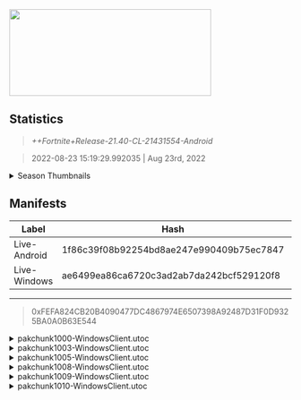 <div style="pointer-events: none">
  <img style="pointer-events: none" src="https://raw.githubusercontent.com/Tectors/Archive/master/source/dependents/gen.21.40.svg" width="360" height="155">
<div>

## Statistics
> *++Fortnite+Release-21.40-CL-21431554-Android*

> 2022-08-23 15:19:29.992035 | Aug 23rd, 2022

<details>
  <summary>Season Thumbnails</summary>

  > Seasonal thumbnails are a season's normal ltms and their photos.

  | Name | ID |
  | - | - |
  | [Zero Build - Duos](https://raw.githubusercontent.com/Tectors/Archive/master/source/dependents/monthly-rotaton/playlist_nobuildbr_duo_21_40.png) | Playlist_NoBuildBR_Duo |
  | [Solo](https://raw.githubusercontent.com/Tectors/Archive/master/source/dependents/monthly-rotaton/playlist_defaultsolo_21_40.png) | Playlist_DefaultSolo |
  | [Zero Build - Trios](https://raw.githubusercontent.com/Tectors/Archive/master/source/dependents/monthly-rotaton/playlist_nobuildbr_trio_21_40.png) | Playlist_NoBuildBR_Trio |
  | [Zero Build - Solo](https://raw.githubusercontent.com/Tectors/Archive/master/source/dependents/monthly-rotaton/playlist_nobuildbr_solo_21_40.png) | Playlist_NoBuildBR_Solo |
</details>

## Manifests
| Label | Hash | Route |
| - | - | - |
| Live-Android | 1f86c39f08b92254bd8ae247e990409b75ec7847 | [XhIdfT9MLTNix-n710mHZpyr_NUQLg](https://github.com/Tectors/Archive/blob/master/manifests/XhIdfT9MLTNix-n710mHZpyr_NUQLg.manifest) |
| Live-Windows | ae6499ea86ca6720c3ad2ab7da242bcf529120f8 | [WUaXR355lFmMzFTplUSWsW6y5ZkNsg](https://github.com/Tectors/Archive/blob/master/manifests/WUaXR355lFmMzFTplUSWsW6y5ZkNsg.manifest) |

---

> 0xFEFA824CB20B4090477DC4867974E6507398A92487D31F0D9325BA0A0B63E544

<details>
  <summary>pakchunk1000-WindowsClient.utoc</summary>

  > FortniteGame/Content/Paks/pakchunk1000-WindowsClient.utoc

  > 0x12441D5E13C3F497BA069EDD97065D9645F64B485AAFABEA50E8CC205F6775F7

  <img src="https://raw.githubusercontent.com/Tectors/Archive/master/source/dependents/referred/Pickaxe_ID_832_OhanaMale.svg" width="100"> <img src="https://raw.githubusercontent.com/Tectors/Archive/master/source/dependents/referred/EID_Ohana.svg" width="100"> <img src="https://raw.githubusercontent.com/Tectors/Archive/master/source/dependents/referred/CID_A_454_Athena_Commando_M_Ohana.svg" width="100"> <img src="https://raw.githubusercontent.com/Tectors/Archive/master/source/dependents/referred/BID_A_043_OhanaMale.svg" width="100"> 
</details>

<details>
  <summary>pakchunk1003-WindowsClient.utoc</summary>

  > FortniteGame/Content/Paks/pakchunk1003-WindowsClient.utoc

  > 0x840AFD94A46D88355E2529F98FF917B854C688A6132041F085EE95CD2E459D8B

  <img src="https://raw.githubusercontent.com/Tectors/Archive/master/source/dependents/referred/Pickaxe_ID_843_DesertShadowMale1H.svg" width="100"> <img src="https://raw.githubusercontent.com/Tectors/Archive/master/source/dependents/referred/EID_DesertShadow.svg" width="100"> 
</details>

<details>
  <summary>pakchunk1005-WindowsClient.utoc</summary>

  > FortniteGame/Content/Paks/pakchunk1005-WindowsClient.utoc

  > 0x22CD59FF64E380CEA35ABF51FF37751386E32A10E75A669EEEB8D6F94214E587

  <img src="https://raw.githubusercontent.com/Tectors/Archive/master/source/dependents/referred/SPID_439_RL.svg" width="100"> <img src="https://raw.githubusercontent.com/Tectors/Archive/master/source/dependents/referred/Glider_ID_384_MarkIICompete.svg" width="100"> <img src="https://raw.githubusercontent.com/Tectors/Archive/master/source/dependents/referred/Emoji_S21_RL.svg" width="100"> <img src="https://raw.githubusercontent.com/Tectors/Archive/master/source/dependents/referred/BID_A_054_TurboOrange.svg" width="100"> 
</details>

<details>
  <summary>pakchunk1008-WindowsClient.utoc</summary>

  > FortniteGame/Content/Paks/pakchunk1008-WindowsClient.utoc

  > 0xC33EC302981A7499C14321E0242A938976100111FC356A5A213F334898882548

  <img src="https://raw.githubusercontent.com/Tectors/Archive/master/source/dependents/referred/Pickaxe_ID_829_DesertShadowBladeMale.svg" width="100"> <img src="https://raw.githubusercontent.com/Tectors/Archive/master/source/dependents/referred/LSID_462_DesertShadow.svg" width="100"> <img src="https://raw.githubusercontent.com/Tectors/Archive/master/source/dependents/referred/CID_A_461_Athena_Commando_M_DesertShadow.svg" width="100"> <img src="https://raw.githubusercontent.com/Tectors/Archive/master/source/dependents/referred/BID_A_052_DesertShadowMale.svg" width="100"> 
</details>

<details>
  <summary>pakchunk1009-WindowsClient.utoc</summary>

  > FortniteGame/Content/Paks/pakchunk1009-WindowsClient.utoc

  > 0x22333B0561EF86BFB861C9DDADB99B4E1F7AF34D87FC25ABB37EB8C81D4C83BC

  <img src="https://raw.githubusercontent.com/Tectors/Archive/master/source/dependents/referred/SPID_440_Spectacle.svg" width="100"> 
</details>

<details>
  <summary>pakchunk1010-WindowsClient.utoc</summary>

  > FortniteGame/Content/Paks/pakchunk1010-WindowsClient.utoc

  > 0xA3B6B178E6037635D9E0C4D6338228E1744D7D01B6587F6AC0FBC148993CBC93

  <img src="https://raw.githubusercontent.com/Tectors/Archive/master/source/dependents/referred/Wrap_508_ApexWild.svg" width="100"> <img src="https://raw.githubusercontent.com/Tectors/Archive/master/source/dependents/referred/Pickaxe_ID_841_ApexWildMale.svg" width="100"> <img src="https://raw.githubusercontent.com/Tectors/Archive/master/source/dependents/referred/Emoji_S21_Ketchup.svg" width="100"> <img src="https://raw.githubusercontent.com/Tectors/Archive/master/source/dependents/referred/EID_ApexWild.svg" width="100"> <img src="https://raw.githubusercontent.com/Tectors/Archive/master/source/dependents/referred/CID_A_471_Athena_Commando_M_ApexWildRed.svg" width="100"> <img src="https://raw.githubusercontent.com/Tectors/Archive/master/source/dependents/referred/CID_A_470_Athena_Commando_M_ApexWild.svg" width="100"> <img src="https://raw.githubusercontent.com/Tectors/Archive/master/source/dependents/referred/BID_A_064_ApexWild_RedMale.svg" width="100"> <img src="https://raw.githubusercontent.com/Tectors/Archive/master/source/dependents/referred/BID_A_063_ApexWildMale.svg" width="100"> 
</details>

